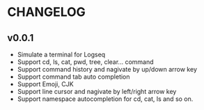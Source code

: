# CHANGELOG

## v0.0.1

- Simulate a terminal for Logseq
- Support cd, ls, cat, pwd, tree, clear... command
- Support command history and nagivate by up/down arrow key
- Support command tab auto completion
- Support Emoji, CJK
- Support line cursor and nagivate by left/right arrow key
- Support namespace autocompletion for cd, cat, ls and so on.
